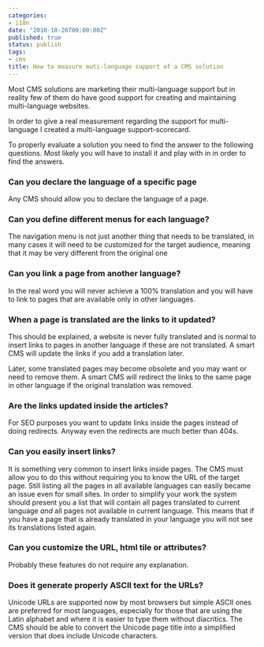 ```yaml
---
categories:
- i18n
date: "2010-10-26T00:00:00Z"
published: true
status: publish
tags:
- cms
title: How to measure muti-language support of a CMS solution
---
```

Most CMS solutions are marketing their multi-language support but in reality few of them do have good support for creating and maintaining multi-language websites.
<!--more-->
In order to give a real measurement regarding the support for multi-language I created a multi-language support-scorecard.

To properly evaluate a solution you need to find the answer to the following questions. Most likely you will have to install it and play with in in order to find the answers.

### Can you declare the language of a specific page

Any CMS should allow you to declare the language of a page.

### Can you define different menus for each language?

The navigation menu is not just another thing that needs to be translated, in many cases it will need to be customized for the target audience, meaning that it may be very different from the original one

### Can you link a page from another language?

In the real word you will never achieve a 100% translation and you will have to link to pages that are available only in other languages.

### When a page is translated are the links to it updated?

This should be explained, a website is never fully translated and is normal to insert links to pages in another language if these are not translated. A smart CMS will update the links if you add a translation later.

Later, some translated pages may become obsolete and you may want or need to remove them. A smart CMS will redirect the links to the same page in other language if the original translation was removed.

### Are the links updated inside the articles?
For SEO purposes you want to update links inside the pages instead of doing redirects. Anyway even the redirects are much better than 404s.

### Can you easily insert links?

It is something very common to insert links inside pages. The CMS must allow you to do this without requiring you to know the URL of the target page. Still listing all the pages in all available languages can easily became an issue even for small sites. In order to simplify your work the system should present you a list that will contain all pages translated to current language *and* all pages not available in current language. This means that if you have a page that is already translated in your language you will not see its translations listed again.

### Can you customize the URL, html tile or attributes?

Probably these features do not require any explanation.

### Does it generate properly ASCII text for the URLs?

Unicode URLs are supported now by most browsers but simple ASCII ones are preferred for most languages, especially for those that are using the Latin alphabet and where it is easier to type them without diacritics. The CMS should be able to convert the Unicode page title into a simplified version that does include Unicode characters.</p>
